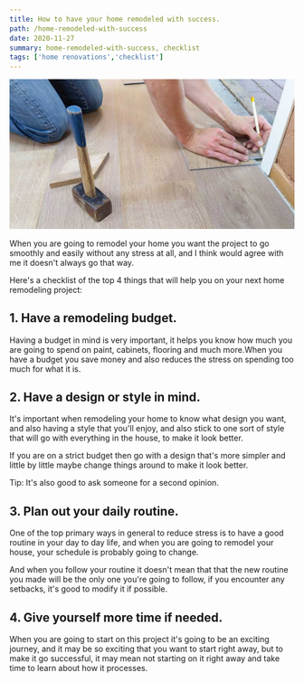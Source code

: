 ```yaml
---
title: How to have your home remodeled with success.
path: /home-remodeled-with-success
date: 2020-11-27
summary: home-remodeled-with-success, checklist
tags: ['home renovations','checklist']
---
```


![background](./images/home-renovations.jpg)

When you are going to remodel your home you want the project to go smoothly and easily without any stress at all, and I think would agree with me it doesn't always go that way.

Here's a checklist of the top 4 things that will help you on your next home remodeling project:

## 1. Have a remodeling budget.

Having a budget in mind is very important, it helps you know how much you are going to spend on paint, cabinets, flooring and much more.When you have a budget you save money and also reduces the stress on spending too much for what it is. 

## 2. Have a design or style in mind.

It's important when remodeling your home to know what design you want, and also having a 
style that you'll enjoy, and also stick to one sort of style that will go with everything in the house, to make it look better.

If you are on a strict budget then go with a design that's more simpler and little by little maybe change things around to make it look better.

Tip: It's also good to ask someone for a second opinion.

## 3. Plan out your daily routine.

One of the top primary ways in general to reduce stress is to have a good routine in your day to day life, and when you are going to remodel your house, your schedule is probably going to change.

And when you follow your routine it doesn't mean that that the new routine you made will be the only one you're going to follow, if you encounter any setbacks, it's good to modify it if possible.

## 4. Give yourself more time if needed.

When you are going to start on this project it's going to be an exciting journey, and it may be so exciting that you want to start right away, but to make it go successful, it may mean not starting on it right away and take time to learn about how it processes. 







